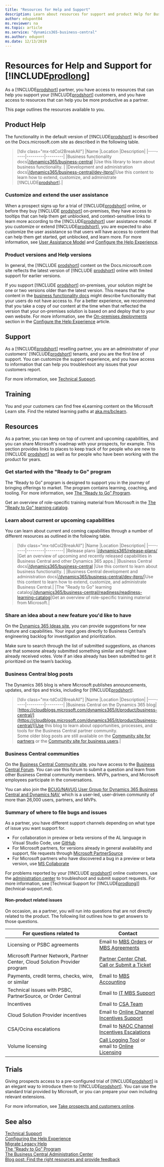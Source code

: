 ```yaml
---
title: "Resources for Help and Support"
description: Learn about resources for support and product Help for Business Central.
author: edupont04
ms.reviewer: na
ms.topic: article
ms.service: "dynamics365-business-central"
ms.author: edupont
ms.date: 12/13/2019
---
```


# Resources for Help and Support for [!INCLUDE[prodlong](includes/prodlong.md)]

As a [!INCLUDE[prodshort](includes/prodshort.md)] partner, you have access to resources that can help you support your [!INCLUDE[prodshort](includes/prodshort.md)] customers, and you have access to resources that can help you be more productive as a partner.  

This page outlines the resources available to you.  

## Product Help

The functionality in the default version of [!INCLUDE[prodshort](includes/prodshort.md)] is described on the Docs.microsoft.com site as described in the following table.  

> [!div class="mx-tdCol2BreakAll"]
> |Name  |Location  |Description|
> |---------|---------|---------|
> |Business functionality docs|[/dynamics365/business-central](/dynamics365/business-central/) |Use this library to learn about business functionality. |
> |Development and administration docs|[/dynamics365/business-central/dev-itpro/](/dynamics365/business-central/dev-itpro/)|Use this content to learn how to extend, customize, and administrate [!INCLUDE[prodshort](includes/prodshort.md)].|

### Customize and extend the user assistance

When a prospect signs up for a trial of [!INCLUDE[prodshort](includes/prodshort.md)] online, or before they buy [!INCLUDE [prodshort](developer/includes/prodshort.md)] on-premises, they have access to tooltips that can help them get unblocked, and context-sensitive links to learn more according to the [!INCLUDE[prodshort](includes/prodshort.md)] user assistance model. If you customize or extend [!INCLUDE[prodshort](includes/prodshort.md)], you are expected to also customize the user assistance so that users will have access to content that can help them get started, get unblocked, and learn more. For more information, see [User Assistance Model](user-assistance.md) and [Configure the Help Experience](deployment/configure-help.md).  

### Product versions and Help versions

In general, the [!INCLUDE [prodshort](developer/includes/prodshort.md)] content on the Docs.microsoft.com site reflects the latest version of [!INCLUDE [prodshort](developer/includes/prodshort.md)] online with limited support for earlier versions.  

If you support [!INCLUDE [prodshort](developer/includes/prodshort.md)] on-premises, your solution might be one or two versions older than the latest version. This means that the content in the [business functionality docs](/dynamics365/business-central/) might describe functionality that your users do not have access to. For a better experience, we recommend that you take a copy of our content at the time when that reflected the version that your on-premises solution is based on and deploy that to your own website. For more information, see the [On-premises deployments](deployment/configure-help.md#on-premises-deployments) section in the [Configure the Help Experience](deployment/configure-help.md) article.

## Support

As a [!INCLUDE[prodshort](includes/prodshort.md)] reselling partner, you are an administrator of your customers' [!INCLUDE[prodshort](includes/prodshort.md)] tenants, and you are the first line of support. You can customize the support experience, and you have access to information that can help you troubleshoot any issues that your customers report.  

For more information, see [Technical Support](technical-support.md).  

## Training

You and your customers can find free eLearning content on the Microsoft Learn site. Find the related learning paths at [aka.ms/bclearn](https://aka.ms/bclearn).  

## Resources

As a partner, you can keep on top of current and upcoming capabilities, and you can share Microsoft's roadmap with your prospects, for example. This section provides links to places to keep track of for people who are new to [!INCLUDE [prodshort](developer/includes/prodshort.md)] as well as for people who have been working with the product for years.  

### Get started with the "Ready to Go" program

The “Ready to Go” program is designed to support you in the journey of bringing offerings to market. The program contains learning, coaching, and tooling. For more information, see [The “Ready to Go” Program](developer/readiness/readiness-ready-to-go.md).  

Get an overview of role-specific training material from Microsoft in the [The "Ready to Go" learning catalog](/dynamics365/business-central/readiness/readiness-learning-catalog?toc=/dynamics365/business-central/dev-itpro/toc.json).  

### Learn about current or upcoming capabilities

You can learn about current and coming capabilities through a number of different resources as outlined in the following table.

> [!div class="mx-tdCol2BreakAll"]
> |Name  |Location  |Description|
> |---------|---------|---------|
> |Release plans |[/dynamics365/release-plans/](/dynamics365/release-plans/#pivot=dyn365-relplan&panel=dyn365relplan) |Get an overview of upcoming and recently released capabilities in Business Central and other Dynamics 365 apps.|
> |Business Central docs|[/dynamics365/business-central](/dynamics365/business-central) |Use this content to learn about business functionality. |
> |Business Central development and administration docs|[/dynamics365/business-central/dev-itpro/](/dynamics365/business-central/dev-itpro/)|Use this content to learn how to extend, customize, and administrate Business Central.|
> |The "Ready to Go" learning catalog|[/dynamics365/business-central/readiness/readiness-learning-catalog](/dynamics365/business-central/readiness/readiness-learning-catalog?toc=/dynamics365/business-central/dev-itpro/toc.json)|Get an overview of role-specific training material from Microsoft.|

### Share an idea about a new feature you'd like to have

On the [Dynamics 365 Ideas site](https://aka.ms/bcideas), you can provide suggestions for new feature and capabilities. Your input goes directly to Business Central’s engineering backlog for investigation and prioritization.  

Make sure to search through the list of submitted suggestions, as chances are that someone already submitted something similar and might have already received votes. Vote if an idea already has been submitted to get it prioritized on the team’s backlog.  

### Business Central blog posts

The Dynamics 365 blog is where Microsoft publishes announcements, updates, and tips and tricks, including for [!INCLUDE[prodshort](includes/prodshort.md)].  

> [!div class="mx-tdCol2BreakAll"]
> |Name  |Location  |Description|
> |---------|---------|---------|
> |Business Central on the Dynamics 365 blog|[https://cloudblogs.microsoft.com/dynamics365/it/product/business-central/](https://cloudblogs.microsoft.com/dynamics365/it/product/business-central/)|Use this blog to learn about opportunities, processes, and tools for the Business Central partner community. </br>Some older blog posts are still available on the [Community site for partners](https://community.dynamics.com/business/b/businesscentraldevitpro) or the [Community site for business users](https://community.dynamics.com/business/b/financials).|

### Business Central communities

On the [Business Central Community site](https://community.dynamics.com/business), you have access to the [Business Central Forum](https://community.dynamics.com/business/f/758). You can use this forum to submit a question and learn from other Business Central community members. MVPs, partners, and Microsoft employees participate in the conversations.

You can also join the [BCUG/NAVUG User Group for Dynamics 365 Business Central and Dynamics NAV](https://www.navug.com/home), which is a user-led, user-driven community of more than 26,000 users, partners, and MVPs.  

### Summary of where to file bugs and issues

As a partner, you have different support channels depending on what type of issue you want support for.  

- For collaboration in preview or beta versions of the AL language in Visual Studio Code, use [GitHub](https://github.com/microsoft/al)  
- For Microsoft partners, for versions already in general availability and support, file requests through [Microsoft PartnerSource](https://mbs.microsoft.com/partnersource/)  
- For Microsoft partners who have discovered a bug in a preview or beta version, use [MS Collaborate](/collaborate/)  

For problems reported by your [!INCLUDE [prodshort](developer/includes/prodshort.md)] online customers, use the [administration center](administration/tenant-admin-center.md) to troubleshoot and submit support requests. For more information, see [Technical Support for [!INCLUDE[prodlong](developer/includes/prodlong.md)]](technical-support.md).  

#### Non-product related issues

On occasion, as a partner, you will run into questions that are not directly related to the product. The following list outlines how to get answers to those questions.


|For questions related to               |Contact               |
|---------------------------------------|----------------------|
|Licensing or PSBC agreements |Email to [MBS Orders](mailto:mbsorder@microsoft.com) or [MBS Agreements](mailto:mbsagree@microsoft.com) |
|Microsoft Partner Network, Partner Center, Cloud Solution Provider program |[Partner Center Chat, Call or Submit a Ticket](https://partner.microsoft.com/support&data=02) |
|Payments, credit terms, checks, wire, or similar |Email to [MBS Accounting](mailto:msgpar@microsoft.com) |
|Technical issues with PSBC, PartnerSource, or Order Central|Email to [IT MBS Support](mailto:itmbssup@microsoft.com)  |
|Incentives |Email to [CSA Team](mailto:mbscsa@microsoft.com)|
|Cloud Solution Provider incentives|Email to [Online Channel Incentives Support](mailto:ocina@microsoft.com) |
|CSA/Ocina escalations| Email to [NAOC Channel Incentives Escalations](naoccies@microsoft.com) |
|Volume licensing |[Call Logging Tool](https://clt.partners.extranet.microsoft.com/clt/) or email to [Online Licensing](mailto:mvlohelp@microsoft.com)|

## Trials

Giving prospects access to a pre-configured trial of [!INCLUDE[prodshort](includes/prodshort.md)] is an elegant way to introduce them to [!INCLUDE[prodshort](includes/prodshort.md)]. You can use the standard trial provided by Microsoft, or you can prepare your own including relevant extensions.  

For more information, see [Take prospects and customers online](deployment/deployment.md#take-prospects-and-customers-online).  

<!-- TODO: Describe how to customize a trial -->

## See also

[Technical Support](technical-support.md)  
[Configuring the Help Experience](deployment/configure-help.md)  
[Migrate Legacy Help](upgrade/migrate-help.md)  
[The “Ready to Go” Program](developer/readiness/readiness-ready-to-go.md)  
[The Business Central Administration Center](administration/tenant-admin-center.md)  
[Blog post: Find the right resources and provide feedback](https://community.dynamics.com/business/b/financials/archive/2018/12/04/find-the-right-resources-and-provide-feedback)  
